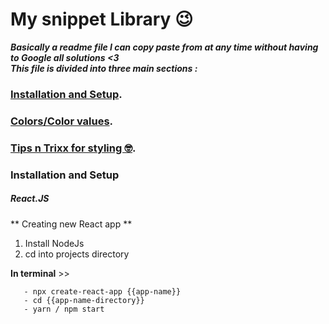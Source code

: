 # My snippet Library 😉
 ***Basically a readme file
 I can copy paste from at any time
 without having to Google all solutions <3
<br/>
This file is divided into three main sections :***
### [Installation and Setup](https://github.com/okeioliseh/snippets-library/blob/main/Readme.md#installation-and-setup-1).
### [Colors/Color values]().
### [Tips n Trixx for styling 🤓]().




### Installation and Setup
##### React.JS
** Creating new React app **
1. Install NodeJs
2. cd into projects directory

**In terminal** >>
```
   - npx create-react-app {{app-name}}
   - cd {{app-name-directory}} 
   - yarn / npm start
```
